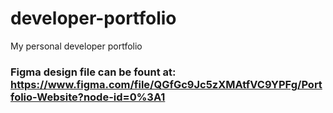 # developer-portfolio
My personal developer portfolio

### Figma design file can be fount at: https://www.figma.com/file/QGfGc9Jc5zXMAtfVC9YPFg/Portfolio-Website?node-id=0%3A1
